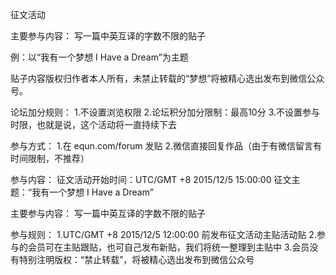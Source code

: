 征文活动

主要参与内容：
写一篇中英互译的字数不限的贴子

例：以“我有一个梦想 I Have a Dream”为主题

贴子内容版权归作者本人所有，未禁止转载的“梦想”将被精心选出发布到微信公众号。

论坛加分规则：
1.不设置浏览权限
2.论坛积分加分限制：最高10分
3.不设置参与时限，也就是说，这个活动将一直持续下去

参与方式：
1.在 equn.com/forum 发贴
2.微信直接回复作品（由于有微信留言有时间限制，不推荐）

参与内容：
征文活动开始时间：UTC/GMT +8 2015/12/5 15:00:00
征文主题：“我有一个梦想 I Have a Dream”

主要参与内容：
写一篇中英互译的字数不限的贴子

参与规则：
1.UTC/GMT +8 2015/12/5 12:00:00 前发布征文活动主贴活动贴
2.参与的会员可在主贴跟贴，也可自己发布新贴，我们将统一整理到主贴中
3.会员没有特别注明版权：“禁止转载”，将被精心选出发布到微信公众号
